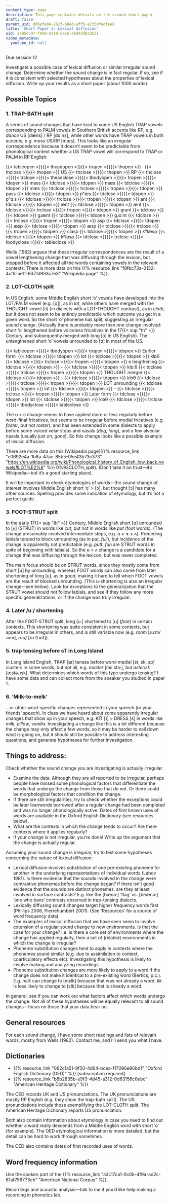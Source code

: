 ```yaml
---
content_type: page
description: This page contains details on the second short paper.
draft: false
parent_uid: dd6efe84-262f-6ded-affb-a7350fedfee8
title: 'Short Paper 2: Lexical diffusion'
uid: 3e85ec97-f689-6310-5ece-d6d4dd022b31
video_metadata:
  youtube_id: null
---
```

Due session 12

Investigate a possible case of lexical diffusion or similar irregular sound change. Determine whether the sound change is in fact regular. If so, see if it is consistent with selected hypotheses about the properties of lexical diffusion. Write up your results as a short paper (about 1000 words).

## Possible Topics

### 1\. TRAP-BATH split

A series of sound changes that have lead to some US English TRAP vowels corresponding to PALM vowels in Southern British accents like RP, e.g. *dance* US \[dæns\] / RP \[dɑːns\], while other words have TRAP vowels in both accents, e.g. *mass* US/RP \[mæs\]. This looks like an irregular correspondence because it doesn’t seem to be predictable from phonological context whether a US TRAP vowel will correspond to TRAP or PALM in RP English:

{{< tableopen >}}{{< theadopen >}}{{< tropen >}}{{< thopen >}}
 
{{< thclose >}}{{< thopen >}}
US
{{< thclose >}}{{< thopen >}}
RP
{{< thclose >}}{{< trclose >}}{{< theadclose >}}{{< tbodyopen >}}{{< tropen >}}{{< tdopen >}}
mass
{{< tdclose >}}{{< tdopen >}}
mæs
{{< tdclose >}}{{< tdopen >}}
mæs
{{< tdclose >}}{{< trclose >}}{{< tropen >}}{{< tdopen >}}
pass
{{< tdclose >}}{{< tdopen >}}
pʰæs
{{< tdclose >}}{{< tdopen >}}
pʰɑːs
{{< tdclose >}}{{< trclose >}}{{< tropen >}}{{< tdopen >}}
ant
{{< tdclose >}}{{< tdopen >}}
ænt
{{< tdclose >}}{{< tdopen >}}
ænt
{{< tdclose >}}{{< trclose >}}{{< tropen >}}{{< tdopen >}}
grant
{{< tdclose >}}{{< tdopen >}}
ɡɹænt
{{< tdclose >}}{{< tdopen >}}
ɡɹɑːnt
{{< tdclose >}}{{< trclose >}}{{< tropen >}}{{< tdopen >}}
asp
{{< tdclose >}}{{< tdopen >}}
æsp
{{< tdclose >}}{{< tdopen >}}
æsp
{{< tdclose >}}{{< trclose >}}{{< tropen >}}{{< tdopen >}}
clasp
{{< tdclose >}}{{< tdopen >}}
kʰlæsp
{{< tdclose >}}{{< tdopen >}}
kʰlɑsp
{{< tdclose >}}{{< trclose >}}{{< tbodyclose >}}{{< tableclose >}}

Wells (1982) argues that these irregular correspondences are the result of a vowel lengthening change that was diffusing through the lexicon, but stopped before it affected all the words containing vowels in the relevant contexts. There is more data on this {{% resource_link "f8fbc73a-0132-4cf8-ae1f-9d71d933c7e3" "Wikipedia page" %}}.

### 2\. LOT-CLOTH split

In US English, some Middle English short ‘o’ vowels have developed into the LOT/PALM vowel (e.g. \[ɑ\]), as in *lot*, while others have merged with the THOUGHT vowel \[ɔ\] (in dialects with a LOT-THOUGHT contrast), as in *cloth*, but it does not seem to be entirely predictable which outcome you get in a given word. So the short ‘o’ phoneme has split, suggesting an irregular sound change. (Actually there is probably more than one change involved: short ‘o’ lengthened before voiceless fricatives in the 17{{< sup "th" >}} Century, and subsequently merged with long \[ɔ\] in US English). The unlengthened short ‘o’ vowels unrounded to \[ɑ\] in most of the US.

{{< tableopen >}}{{< tbodyopen >}}{{< tropen >}}{{< tdopen >}}
Earlier form 
{{< tdclose >}}{{< tdopen >}}
lɒt
{{< tdclose >}}{{< tdopen >}}
klɒθ
{{< tdclose >}}{{< trclose >}}{{< tropen >}}{{< tdopen >}}
o lengthening
{{< tdclose >}}{{< tdopen >}}
\-
{{< tdclose >}}{{< tdopen >}}
klɒːθ
{{< tdclose >}}{{< trclose >}}{{< tropen >}}{{< tdopen >}}
THOUGHT merger
{{< tdclose >}}{{< tdopen >}}
\-
{{< tdclose >}}{{< tdopen >}}
klɔθ
{{< tdclose >}}{{< trclose >}}{{< tropen >}}{{< tdopen >}}
LOT unrounding
{{< tdclose >}}{{< tdopen >}}
lɑt
{{< tdclose >}}{{< tdopen >}}
\-
{{< tdclose >}}{{< trclose >}}{{< tropen >}}{{< tdopen >}}
Later form
{{< tdclose >}}{{< tdopen >}}
lɑt
{{< tdclose >}}{{< tdopen >}}
klɔθ
{{< tdclose >}}{{< trclose >}}{{< tbodyclose >}}{{< tableclose >}}

The ɒ > ɔ change seems to have applied more or less regularly before word-final fricatives, but seems to be irregular before medial fricatives (e.g. *foster*, but not *roster*), and has been extended in some dialects to apply before some voiced velar stops and nasals (*dog*, *long*), and a few alveolar nasals (usually just *on*, *gone*). So this change looks like a possible example of lexical diffusion.

There are more data on this \[Wikipedia page\]({{% resource_link "c0692e4a-1b8a-47ac-85b5-05e43b73c373" "https://en.wikipedia.org/wiki/Phonological_history_of_English_low_back_vowels#LOT%E2%8" %}} 0%93CLOTH\_split). (Don’t take it on trust—it’s Wikipedia—but it’s a good starting place).

It will be important to check etymologies of words—the sound change of interest involves Middle English short ‘o’ > \[ɔ\], but thought \[ɔ\] has many other sources. Spelling provides some indication of etymology, but it’s not a perfect guide.

### 3\. FOOT-STRUT split

In the early 17{{< sup "th" >}} Century, Middle English short \[ʊ\] unrounded to \[ʌ\] (STRUT) in words like *cut*, but not in words like *put* (foot words). (The change presumably involved intermediate steps, e.g. ʊ > ɤ > ʌ). Preceding labials tended to block unrounding (as in *put*, *full*), but incidence of the change is apparently not predictable (e.g. *putt*, *fun* are STRUT words in spite of beginning with labials). So the ʊ > ʌ change is a candidate for a change that was diffusing through the lexicon, but was never completed.

The main focus should be on STRUT words, since they mostly come from short \[ʊ\] by unrounding, whereas FOOT words can also come from later shortening of long \[u\], as in *good*, making it hard to tell which FOOT vowels are the result of blocked unrounding. (This u-shortening is also an irregular change—see below). Look for exceptions to the generalization that the STRUT vowel should not follow labials, and see if they follow any more specific generalizations, or if the change was truly irregular.

### 4\. Later /uː/ shortening

After the FOOT-STRUT split, long \[uː\] shortened to \[ʊ\] (*foot*) in certain contexts. This shortening was quite consistent in some contexts, but appears to be irregular in others, and is still variable now (e.g. *room* \[ɹuːm/ɹʊm\], *roof* \[ɹuːf/ɹʊf\]).

### 5\. trap tensing before sT in Long Island

In Long Island English, TRAP \[æ\] tenses before word-medial \[st, sk, sp\] clusters in some words, but not all, e.g. *master* \[mɛːstə˞\], but *asterisk* \[æstəɹɪsk\]. What determines which words of this type undergo tensing? I have some data and can collect more from the speaker you studied in paper 1.

### 6\. ‘Milk-to-melk’

…or other word-specific changes represented in your speech (or your friends’ speech). In class we have heard about some apparently irregular changes that show up in your speech, e.g. KIT \[ɪ\] > DRESS \[ɛ\] in words like *milk*, *pillow*, *vanilla*. Investigating a change like this is a bit different because the change may only affect a few words, so it may be harder to nail down what is going on, but it should still be possible to address interesting questions, and generate hypotheses for further investigation.

## Things to address:

Check whether the sound change you are investigating is actually irregular.

- Examine the data. Although they are all reported to be irregular, perhaps people have missed some phonological factors that differentiate the words that undergo the change from those that do not. Or there could be morphological factors that condition the change.
- If there are still irregularities, try to check whether the exceptions could be later loanwords borrowed after a regular change had been completed and was no longer phonologically active. Dates of first known uses of words are available in the Oxford English Dictionary (see resources below).
- What are the contexts in which the change tends to occur? Are there contexts where it applies regularly?
- If your change is not irregular, you’re done! Write up the argument that the change is actually regular.

Assuming your sound change is irregular, try to test some hypotheses concerning the nature of lexical diffusion:

- Lexical diffusion involves substitution of one pre-existing phoneme for another in the underlying representations of individual words (Labov 1981). Is there evidence that the sounds involved in the change were contrastive phonemes before the change began? If there isn’t good evidence that the sounds are distinct phonemes, are they at least involved in surface contrasts? E.g. like the \[bænə˞\] ‘flag’ vs. \[beænə˞\] ‘one who bans’ contrasts observed in trap-tensing dialects.
- Lexically diffusing sound changes target higher frequency words first (Phillips 2006, Pierrehumbert 2001). (See ‘Resources’ for a source of word frequency data).
- The examples of lexical diffusion that we have seen seem to involve extension of a regular sound change to new environments. Is that the case for your change? I.e. is there a core set of environments where the change has applied regularly, then a set of (related) environments in which the change is irregular?
- Phoneme substitution changes tend to apply in contexts where the phonemes sound similar (e.g. due to assimilation to context, coarticulatory effects etc). Investigating this hypothesis is likely to involve making and analyzing recordings.
- Phoneme substitution changes are more likely to apply to a word if the change does not make it identical to a pre-existing word (Bertics, p.c.). E.g. *milk* can change to \[mɛlk\] because that was not already a word. *Ilk* is less likely to change to \[ɛlk\] because that is already a word.

In general, see if you can work out what factors affect which words undergo the change. Not all of these hypotheses will be equally relevant to all sound changes—focus on those that your data bear on.

## General resources

For each sound change, I have some short readings and lists of relevant words, mostly from Wells (1982). Contact me, and I’ll send you what I have.

## Dictionaries

- {{% resource_link "062c1a51-9f50-4d64-bcea-f17096e96bd1" "Oxford English Dictionary (OED)" %}} \[subscription required\]
- {{% resource_link "b8b2835b-e9f3-4d45-a312-0d63156c0ebc" "American Heritage Dictionary" %}}

The OED records UK and US pronunciations. The UK pronunciations are mostly RP English (e.g. they show the trap-bath split). The US pronunciations include those exemplifying the LOT-CLOTH split. The American Heritage Dictionary reports US pronunciation.

Both also contain information about etymology in case you need to find out whether a word really descends from a Middle English word with short ‘o’ (for example). The OED etymological information is more detailed, but the detail can be hard to work through sometimes.

The OED also contains dates of first recorded uses of words.

## Word frequency information

Use the spoken part of the {{% resource_link "a3c17ca1-0c0b-4f9a-ad2c-61af756773eb" "American National Corpus" %}}.

Recordings and acoustic analysis—talk to me if you’d like help making a recording in phonetics lab.